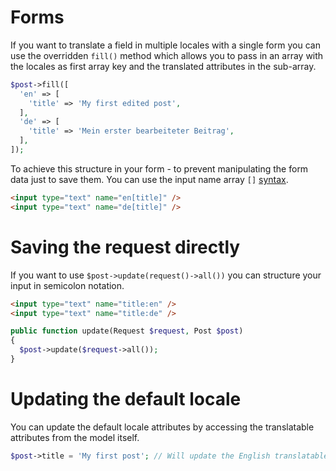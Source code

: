 # Forms

If you want to translate a field in multiple locales with a single form you can use the overridden `fill()` method which allows you to pass in an array with the locales as first array key and the translated attributes in the sub-array.

```php
$post->fill([
  'en' => [
    'title' => 'My first edited post',
  ],
  'de' => [
    'title' => 'Mein erster bearbeiteter Beitrag',
  ],
]);
```

To achieve this structure in your form - to prevent manipulating the form data just to save them. You can use the input name array `[]` [syntax](https://www.php.net/manual/en/faq.html.php#faq.html.arrays).

```html
<input type="text" name="en[title]" />
<input type="text" name="de[title]" />
```

# Saving the request directly

If you want to use `$post->update(request()->all())` you can structure your input in semicolon notation.

```html
<input type="text" name="title:en" />
<input type="text" name="title:de" />
```

```php
public function update(Request $request, Post $post)
{
  $post->update($request->all());
}
```
# Updating the default locale

You can update the default locale attributes by accessing the translatable attributes from the model itself.

```php
$post->title = 'My first post'; // Will update the English translatable model
```

